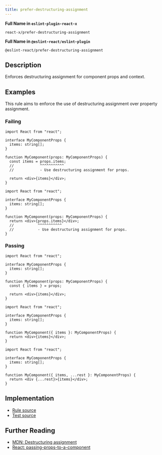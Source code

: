 ```yaml
---
title: prefer-destructuring-assignment
---
```


**Full Name in `eslint-plugin-react-x`**

```plain copy
react-x/prefer-destructuring-assignment
```

**Full Name in `@eslint-react/eslint-plugin`**

```plain copy
@eslint-react/prefer-destructuring-assignment
```

## Description

Enforces destructuring assignment for component props and context.

## Examples

This rule aims to enforce the use of destructuring assignment over property assignment.

### Failing

```tsx
import React from "react";

interface MyComponentProps {
  items: string[];
}

function MyComponent(props: MyComponentProps) {
  const items = props.items;
  //            ^^^^^^^^^^^
  //            - Use destructuring assignment for props.

  return <div>{items}</div>;
}
```

```tsx
import React from "react";

interface MyComponentProps {
  items: string[];
}

function MyComponent(props: MyComponentProps) {
  return <div>{props.items}</div>;
  //           ^^^^^^^^^^^
  //           - Use destructuring assignment for props.
}
```

### Passing

```tsx
import React from "react";

interface MyComponentProps {
  items: string[];
}

function MyComponent(props: MyComponentProps) {
  const { items } = props;

  return <div>{items}</div>;
}
```

```tsx
import React from "react";

interface MyComponentProps {
  items: string[];
}

function MyComponent({ items }: MyComponentProps) {
  return <div>{items}</div>;
}
```

```tsx
import React from "react";

interface MyComponentProps {
  items: string[];
}

function MyComponent({ items, ...rest }: MyComponentProps) {
  return <div {...rest}>{items}</div>;
}
```

## Implementation

- [Rule source](https://github.com/Rel1cx/eslint-react/tree/main/packages/plugins/eslint-plugin-react-x/src/rules/prefer-destructuring-assignment.ts)
- [Test source](https://github.com/Rel1cx/eslint-react/tree/main/packages/plugins/eslint-plugin-react-x/src/rules/prefer-destructuring-assignment.spec.ts)

## Further Reading

- [MDN: Destructuring assignment](https://developer.mozilla.org/en-US/docs/Web/JavaScript/Reference/Operators/Destructuring_assignment)
- [React: passing-props-to-a-component](https://react.dev/learn/passing-props-to-a-component#step-2-read-props-inside-the-child-component)
